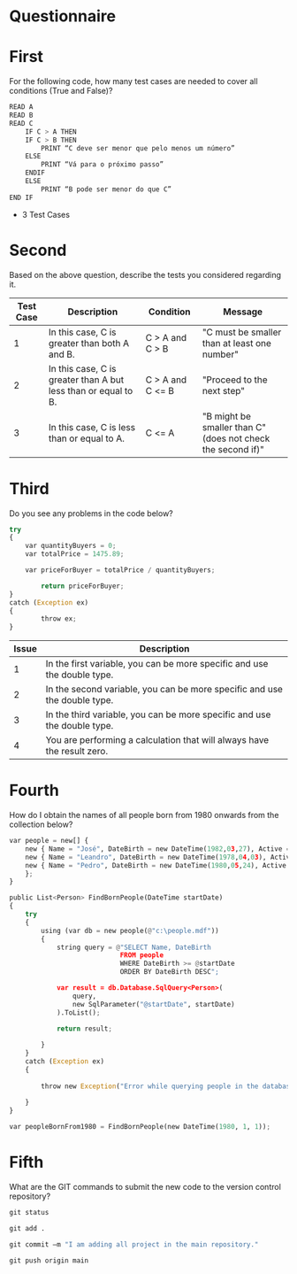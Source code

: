 # Questionnaire

# First
For the following code, how many test cases are needed to cover all conditions (True and False)?

```python
READ A
READ B
READ C
	IF C > A THEN
	IF C > B THEN
		PRINT “C deve ser menor que pelo menos um número”
	ELSE
		PRINT “Vá para o próximo passo”
	ENDIF
	ELSE
		PRINT “B pode ser menor do que C”
END IF
```
* 3 Test Cases

# Second
Based on the above question, describe the tests you considered regarding it.

| Test Case | Description                                                   | Condition                          | Message                                   |
| --------- | ------------------------------------------------------------- |------------------------------------| ----------------------------------------- |
| 1         | In this case, C is greater than both A and B.                 | C > A and C > B  | "C must be smaller than at least one number"                |
| 2         | In this case, C is greater than A but less than or equal to B.| C > A and C <= B | "Proceed to the next step"                                  |
| 3         | In this case, C is less than or equal to A.                   | C <= A           | "B might be smaller than C" (does not check the second if)" |

# Third
Do you see any problems in the code below?

```python
try
{
	var quantityBuyers = 0;
	var totalPrice = 1475.89;

	var priceForBuyer = totalPrice / quantityBuyers;

		return priceForBuyer;
}
catch (Exception ex)
{
		throw ex;
}
```

| Issue | Description                                                              |
| ----- | ------------------------------------------------------------------------ | 
| 1     | In the first variable, you can be more specific and use the double type. |
| 2     | In the second variable, you can be more specific and use the double type.|
| 3     | In the third variable, you can be more specific and use the double type. |
| 4     | You are performing a calculation that will always have the result zero.  |

# Fourth
How do I obtain the names of all people born from 1980 onwards from the collection below?

```python
var people = new[] {
	new { Name = "José", DateBirth = new DateTime(1982,03,27), Active = true},
	new { Name = "Leandro", DateBirth = new DateTime(1978,04,03), Active = false},
	new { Name = "Pedro", DateBirth = new DateTime(1980,05,24), Active = true}
	};
}
```

```python
public List<Person> FindBornPeople(DateTime startDate)
{
	try
	{
		using (var db = new people(@"c:\people.mdf"))
		{
			string query = @"SELECT Name, DateBirth
							FROM people
							WHERE DateBirth >= @startDate
							ORDER BY DateBirth DESC";

			var result = db.Database.SqlQuery<Person>(
				query, 
				new SqlParameter("@startDate", startDate)
			).ToList();

			return result;
			
		}	
	}
	catch (Exception ex)
	{
	
		throw new Exception("Error while querying people in the database", ex);
		
	}
}

var peopleBornFrom1980 = FindBornPeople(new DateTime(1980, 1, 1));
```

# Fifth
What are the GIT commands to submit the new code to the version control repository?

```python
git status
```

```python
git add .
```

```python
git commit –m "I am adding all project in the main repository."
```

```python
git push origin main
```